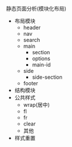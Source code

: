 静态页面分析(模块化布局)

- 布局模块
  - header
  - nav
  - search
  - main
    - section
    - options
    - main-id
  - side
    - side-section
  - footer
- 结构模块
- 公共样式
  - wrap(居中)
  - fl
  - fr
  - clear
  - 其他
- 样式重置